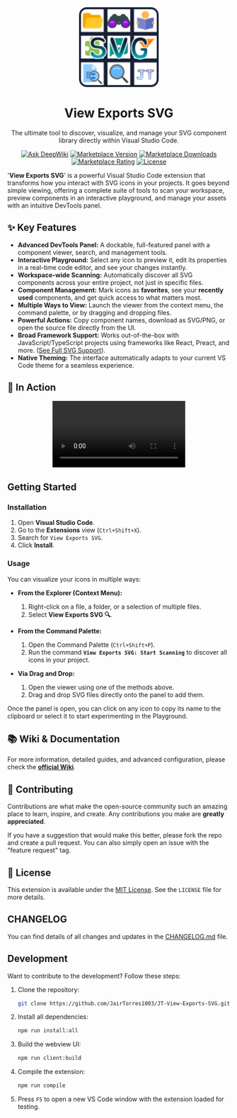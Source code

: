 <div align="center">
  <img src="https://raw.githubusercontent.com/JairTorres1003/JT-View-Exports-SVG/main/assets/JT%20View%20Exports%20SVG%20-%20ICON.png" alt="Logo View Exports SVG" width="180" height="180">
  <br>
  <h1>View Exports SVG</h1>
  <p>The ultimate tool to discover, visualize, and manage your SVG component library directly within Visual Studio Code.</p>

  <p>
    <a href="https://deepwiki.com/JairTorres1003/JT-View-Exports-SVG"><img src="https://img.shields.io/badge/any_text-Ask_DeepWiki-%232181c2?logo=data%3Aimage%2Fpng%3Bbase64%2CiVBORw0KGgoAAAANSUhEUgAAACwAAAAyCAYAAAAnWDnqAAAAAXNSR0IArs4c6QAAA05JREFUaEPtmUtyEzEQhtWTQyQLHNak2AB7ZnyXZMEjXMGeK%2FAIi%2BQuHrMnbChYY7MIh8g01fJoopFb0uhhEqqcbWTp06%2Fuv1saEDv4O3n3dV60RfP947Mm9%2FSQc0ICFQgzfc4CYZoTPAswgSJCCUJUnAAoRHOAUOcATwbmVLWdGoH%2F%2FPB8mnKqScAhsD0kYP3j%2FYt5LPQe2KvcXmGvRHcDnpxfL2zOYJ1mFwrryWTz0advv1Ut4CJgf5uhDuDj5eUcAUoahrdY%2F56ebRWeraTjMt%2F00Sh3UDtjgHtQNHwcRGOC98BJEAEymycmYcWwOprTgcB6VZ5JK5TAJ%2BfXGLBm3FDAmn6oPPjR4rKCAoJCal2eAiQp2x0vxTPB3ALO2CRkwmDy5WohzBDwSEFKRwPbknEggCPB%2FimwrycgxX2NzoMCHhPkDwqYMr9tRcP5qNrMZHkVnOjRMWwLCcr8ohBVb1OMjxLwGCvjTikrsBOiA6fNyCrm8V1rP93iVPpwaE%2BgO0SsWmPiXB%2Bjikdf6SizrT5qKasx5j8ABbHpFTx%2BvFXp9EnYQmLx02h1QTTrl6eDqxLnGjporxl3NL3agEvXdT0WmEost648sQOYAeJS9Q7bfUVoMGnjo4AZdUMQku50McDcMWcBPvr0SzbTAFDfvJqwLzgxwATnCgnp4wDl6Aa%2BAx283gghmj%2Bvj7feE2KBBRMW3FzOpLOADl0Isb5587h%2FU4gGvkt5v60Z1VLG8BhYjbzRwyQZemwAd6cCR5%2FXFWLYZRIMpX39AR0tjaGGiGzLVyhse5C9RKC6ai42ppWPKiBagOvaYk8lO7DajerabOZP46Lby5wKjw1HCRx7p9sVMOWGzb%2FvA1hwiWc6jm3MvQDTogQkiqIhJV0nBQBTU%2B3okKCFDy9WwferkHjtxib7t3xIUQtHxnIwtx4mpg26%2FHfwVNVDb4oI9RHmx5WGelRVlrtiw43zboCLaxv46AZeB3IlTkwouebTr1y2NjSpHz68WNFjHvupy3q8TFn3Hos2IAk4Ju5dCo8B3wP7VPr%2FFGaKiG%2BT%2Bv%2BTQqIrOqMTL1VdWV1DdmcbO8KXBz6esmYWYKPwDL5b5FA1a0hwapHiom0r%2FcKaoqr%2B27%2FXcrS5UwSMbQAAAABJRU5ErkJggg%3D%3D&label=%20&labelColor=%23111111&cacheSeconds=86400" alt="Ask DeepWiki"></a>
    <a href="https://marketplace.visualstudio.com/items?itemName=JairTorres1003.jt-view-exports-svg"><img src="https://img.shields.io/visual-studio-marketplace/v/JairTorres1003.jt-view-exports-svg" alt="Marketplace Version"></a>
    <a href="https://marketplace.visualstudio.com/items?itemName=JairTorres1003.jt-view-exports-svg"><img src="https://img.shields.io/visual-studio-marketplace/d/JairTorres1003.jt-view-exports-svg" alt="Marketplace Downloads"></a>
    <a href="https://marketplace.visualstudio.com/items?itemName=JairTorres1003.jt-view-exports-svg&ssr=false#review-details"><img src="https://img.shields.io/visual-studio-marketplace/r/JairTorres1003.jt-view-exports-svg" alt="Marketplace Rating"></a>
    <a href="https://github.com/JairTorres1003/JT-View-Exports-SVG/blob/main/LICENSE"><img src="https://img.shields.io/github/license/JairTorres1003/JT-View-Exports-SVG" alt="License"></a>
  </p>
</div>

'**View Exports SVG**' is a powerful Visual Studio Code extension that transforms how you interact with SVG icons in your projects. It goes beyond simple viewing, offering a complete suite of tools to scan your workspace, preview components in an interactive playground, and manage your assets with an intuitive DevTools panel.

## ✨ Key Features

- **Advanced DevTools Panel:** A dockable, full-featured panel with a component viewer, search, and management tools.
- **Interactive Playground:** Select any icon to preview it, edit its properties in a real-time code editor, and see your changes instantly.
- **Workspace-wide Scanning:** Automatically discover all SVG components across your entire project, not just in specific files.
- **Component Management:** Mark icons as **favorites**, see your **recently used** components, and get quick access to what matters most.
- **Multiple Ways to View:** Launch the viewer from the context menu, the command palette, or by dragging and dropping files.
- **Powerful Actions:** Copy component names, download as SVG/PNG, or open the source file directly from the UI.
- **Broad Framework Support:** Works out-of-the-box with JavaScript/TypeScript projects using frameworks like React, Preact, and more. ([See Full SVG Support](SVG%20SUPPORT.md)).
- **Native Theming:** The interface automatically adapts to your current VS Code theme for a seamless experience.

## 🚀 In Action

<div align="center">
  <video src="https://github.com/user-attachments/assets/66020180-98ca-4ff8-adf4-0cc56526e6e3" controls>
    <source src="https://github.com/user-attachments/assets/66020180-98ca-4ff8-adf4-0cc56526e6e3" type="video/mp4" />
    Your browser does not support the video tag.
  </video>
</div>

## Getting Started

### Installation

1.  Open **Visual Studio Code**.
2.  Go to the **Extensions** view (`Ctrl+Shift+X`).
3.  Search for `View Exports SVG`.
4.  Click **Install**.

### Usage

You can visualize your icons in multiple ways:

- **From the Explorer (Context Menu):**
  1.  Right-click on a file, a folder, or a selection of multiple files.
  2.  Select **View Exports SVG 🔍**.

- **From the Command Palette:**
  1.  Open the Command Palette (`Ctrl+Shift+P`).
  2.  Run the command **`View Exports SVG: Start Scanning`** to discover all icons in your project.

- **Via Drag and Drop:**
  1.  Open the viewer using one of the methods above.
  2.  Drag and drop SVG files directly onto the panel to add them.

Once the panel is open, you can click on any icon to copy its name to the clipboard or select it to start experimenting in the Playground.

## 📚 Wiki & Documentation

For more information, detailed guides, and advanced configuration, please check the [**official Wiki**](https://github.com/JairTorres1003/JT-View-Exports-SVG/wiki).

## 🤝 Contributing

Contributions are what make the open-source community such an amazing place to learn, inspire, and create. Any contributions you make are **greatly appreciated**.

If you have a suggestion that would make this better, please fork the repo and create a pull request. You can also simply open an issue with the "feature request" tag.

## 📜 License

This extension is available under the [MIT License](LICENSE). See the `LICENSE` file for more details.

## CHANGELOG

You can find details of all changes and updates in the [CHANGELOG.md](CHANGELOG.md) file.

## Development

Want to contribute to the development? Follow these steps:

1.  Clone the repository:
    ```bash
    git clone https://github.com/JairTorres1003/JT-View-Exports-SVG.git
    ```
2.  Install all dependencies:
    ```bash
    npm run install:all
    ```
3.  Build the webview UI:
    ```bash
    npm run client:build
    ```
4.  Compile the extension:
    ```bash
    npm run compile
    ```
5.  Press `F5` to open a new VS Code window with the extension loaded for testing.
